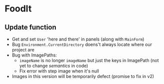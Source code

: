 # FoodIt
## Update function
- Get and set `User` 'here and there' in panels (along with `MainForm`)
- Bug `Environment.CurrentDirectory` doens't always locate where our project are
- Bug with ImagePaths:
  - `imageName` is no longer `imageName` but just the keys in ImagePath (not yet to change *semantics* in code) 
  - Fix error with step image when it's null
- Images in this version will be temporarily defect (promise to fix in v2)
